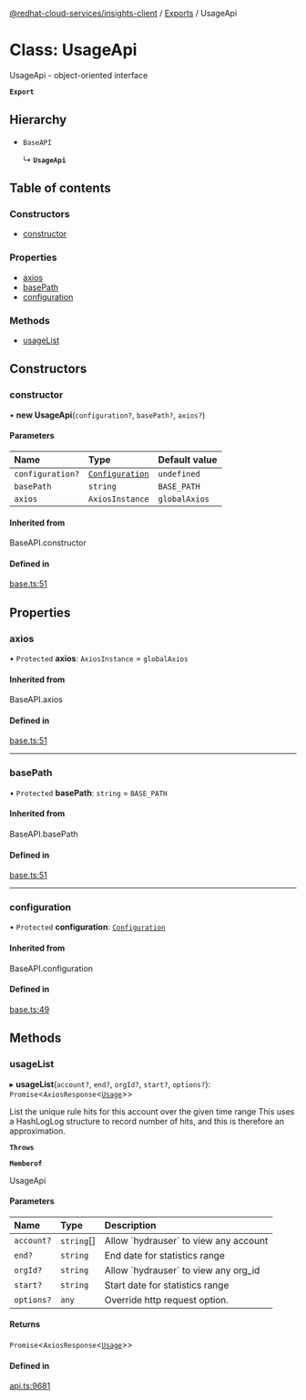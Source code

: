 [@redhat-cloud-services/insights-client](../README.md) / [Exports](../modules.md) / UsageApi

# Class: UsageApi

UsageApi - object-oriented interface

**`Export`**

## Hierarchy

- `BaseAPI`

  ↳ **`UsageApi`**

## Table of contents

### Constructors

- [constructor](UsageApi.md#constructor)

### Properties

- [axios](UsageApi.md#axios)
- [basePath](UsageApi.md#basepath)
- [configuration](UsageApi.md#configuration)

### Methods

- [usageList](UsageApi.md#usagelist)

## Constructors

### constructor

• **new UsageApi**(`configuration?`, `basePath?`, `axios?`)

#### Parameters

| Name | Type | Default value |
| :------ | :------ | :------ |
| `configuration?` | [`Configuration`](Configuration.md) | `undefined` |
| `basePath` | `string` | `BASE_PATH` |
| `axios` | `AxiosInstance` | `globalAxios` |

#### Inherited from

BaseAPI.constructor

#### Defined in

[base.ts:51](https://github.com/RedHatInsights/javascript-clients/blob/master/packages/insights/base.ts#L51)

## Properties

### axios

• `Protected` **axios**: `AxiosInstance` = `globalAxios`

#### Inherited from

BaseAPI.axios

#### Defined in

[base.ts:51](https://github.com/RedHatInsights/javascript-clients/blob/master/packages/insights/base.ts#L51)

___

### basePath

• `Protected` **basePath**: `string` = `BASE_PATH`

#### Inherited from

BaseAPI.basePath

#### Defined in

[base.ts:51](https://github.com/RedHatInsights/javascript-clients/blob/master/packages/insights/base.ts#L51)

___

### configuration

• `Protected` **configuration**: [`Configuration`](Configuration.md)

#### Inherited from

BaseAPI.configuration

#### Defined in

[base.ts:49](https://github.com/RedHatInsights/javascript-clients/blob/master/packages/insights/base.ts#L49)

## Methods

### usageList

▸ **usageList**(`account?`, `end?`, `orgId?`, `start?`, `options?`): `Promise`<`AxiosResponse`<[`Usage`](../interfaces/Usage.md)\>\>

List the unique rule hits for this account over the given time range  This uses a HashLogLog structure to record number of hits, and this is therefore an approximation.

**`Throws`**

**`Memberof`**

UsageApi

#### Parameters

| Name | Type | Description |
| :------ | :------ | :------ |
| `account?` | `string`[] | Allow &#x60;hydrauser&#x60; to view any account |
| `end?` | `string` | End date for statistics range |
| `orgId?` | `string` | Allow &#x60;hydrauser&#x60; to view any org_id |
| `start?` | `string` | Start date for statistics range |
| `options?` | `any` | Override http request option. |

#### Returns

`Promise`<`AxiosResponse`<[`Usage`](../interfaces/Usage.md)\>\>

#### Defined in

[api.ts:9681](https://github.com/RedHatInsights/javascript-clients/blob/master/packages/insights/api.ts#L9681)
